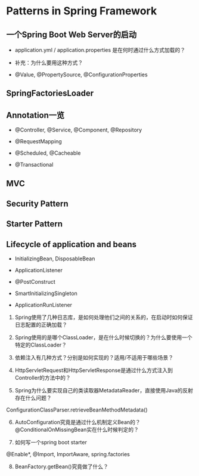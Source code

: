 # Patterns in Spring Framework

## 一个Spring Boot Web Server的启动

- application.yml / application.properties 是在何时通过什么方式加载的？
- 补充：为什么要用这种方式？



- @Value, @PropertySource, @ConfigurationProperties


## SpringFactoriesLoader

## Annotation一览

- @Controller, @Service, @Component, @Repository

- @RequestMapping

- @Scheduled, @Cacheable

- @Transactional

## MVC


## Security Pattern


## Starter Pattern

## Lifecycle of application and beans

- InitializingBean, DisposableBean

- ApplicationListener

- @PostConstruct

- SmartInitializingSingleton

- ApplicationRunListener



1. Spring使用了几种日志库，是如何处理他们之间的关系的，在启动时如何保证日志配置的正确加载？

2. Spring使用的是哪个ClassLoader，是在什么时候切换的？为什么要使用一个特定的ClassLoader？

3. 依赖注入有几种方式？分别是如何实现的？适用/不适用于哪些场景？

4. HttpServletRequest和HttpServletResponse是通过什么方式注入到Controller的方法中的？

5. Spring为什么要实现自己的类读取器MetadataReader，直接使用Java的反射存在什么问题？

ConfigurationClassParser.retrieveBeanMethodMetadata()

6. AutoConfiguration究竟是通过什么机制定义Bean的？@ConditionalOnMissingBean实在什么时候判定的？

7. 如何写一个spring boot starter

@Enable*, @Import, ImportAware, spring.factories

8. BeanFactory.getBean()究竟做了什么？
